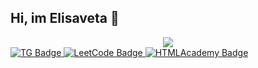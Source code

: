 ## Hi, im Elisaveta 👋

<div id="header" align="center">
  <img src="https://i.giphy.com/media/v1.Y2lkPTc5MGI3NjExbGZjeHdpM2RpeGUyMjQ0ZGN3Z2FsMW8zenFvMjByZjZ2NG9sazB2MCZlcD12MV9pbnRlcm5hbF9naWZfYnlfaWQmY3Q9Zw/3o6nV8lML1hfHBdlZu/giphy.gif"/>
</div>
<div id="badges">
  <a href="your-vk-URL">
    <img src="https://img.shields.io/badge/LinkedIn-blue?style=for-the-badge&logo=linkedin&logoColor=white" alt="TG Badge"/>
  </a>
  <a href="your-leetcode-URL">
    <img src="https://img.shields.io/badge/YouTube-red?style=for-the-badge&logo=youtube&logoColor=white" alt="LeetCode Badge"/>
  </a>
  <a href="your-htmlacademy-URL">
    <img src="https://img.shields.io/badge/Twitter-blue?style=for-the-badge&logo=twitter&logoColor=white" alt="HTMLAcademy Badge"/>
  </a>
</div>
<!--
**ElisavetaKoltsova/ElisavetaKoltsova** is a ✨ _special_ ✨ repository because its `README.md` (this file) appears on your GitHub profile.

Here are some ideas to get you started:

- 🔭 I’m currently working on ...
- 🌱 I’m currently learning ...
- 👯 I’m looking to collaborate on ...
- 🤔 I’m looking for help with ...
- 💬 Ask me about ...
- 📫 How to reach me: ...
- 😄 Pronouns: ...
- ⚡ Fun fact: ...
-->
